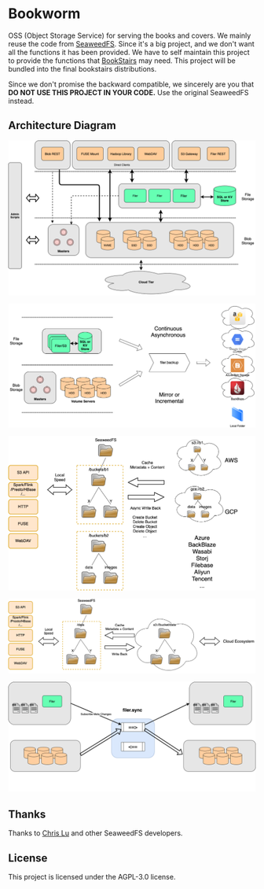 # Bookworm

OSS (Object Storage Service) for serving the books and covers. We mainly reuse the code from
[SeaweedFS](https://github.com/seaweedfs/seaweedfs). Since it's a big project, and we don't want all the functions it
has been provided. We have to self maintain this project to provide the functions that
[BookStairs](https://github.com/bookstairs/bookstairs) may need. This project will be bundled into the final bookstairs
distributions.

Since we don't promise the backward compatible, we sincerely are you that **DO NOT USE THIS PROJECT IN YOUR CODE.**
Use the original SeaweedFS instead.

## Architecture Diagram

![](docs/SeaweedFS_Architecture.png)

![](docs/SeaweedFS_Filer_Backup.png)

![](docs/SeaweedFS_Gateway_RemoteObjectStore.png)

![](docs/SeaweedFS_RemoteMount.png)

![](docs/SeaweedFS_XDR.png)

## Thanks

Thanks to [Chris Lu](https://github.com/chrislusf) and other SeaweedFS developers.

## License

This project is licensed under the AGPL-3.0 license.

